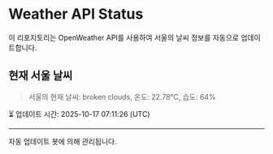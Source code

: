 
# Weather API Status

이 리포지토리는 OpenWeather API를 사용하여 서울의 날씨 정보를 자동으로 업데이트합니다.

## 현재 서울 날씨
> 서울의 현재 날씨: broken clouds, 온도: 22.78°C, 습도: 64%

⏳ 업데이트 시간: 2025-10-17 07:11:26 (UTC)

---
자동 업데이트 봇에 의해 관리됩니다.

